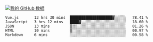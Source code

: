 [![我的 GitHub 数据](https://github-readme-stats.vercel.app/api?username=unbrain&?theme=dark)]()

<!--START_SECTION:waka-->
```text
Vue.js       13 hrs 30 mins  ███████████████████▓░░░░░   78.41 % 
JavaScript   3 hrs 12 mins   ████▓░░░░░░░░░░░░░░░░░░░░   18.60 % 
JSON         13 mins         ▒░░░░░░░░░░░░░░░░░░░░░░░░   01.26 % 
HTML         10 mins         ▒░░░░░░░░░░░░░░░░░░░░░░░░   00.97 % 
Markdown     6 mins          ░░░░░░░░░░░░░░░░░░░░░░░░░   00.58 % 
```
<!--END_SECTION:waka-->
